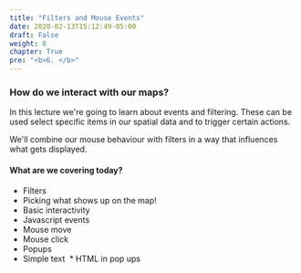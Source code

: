 ```yaml
---
title: "Filters and Mouse Events"
date: 2020-02-13T15:12:49-05:00
draft: False
weight: 8
chapter: True
pre: "<b>6. </b>"
---
```


### How do we interact with our maps?

In this lecture we're going to learn about events and filtering. These can be used select specific items in our spatial data and to trigger certain actions. 

We'll combine our mouse behaviour with filters in a way that influences what gets displayed.


#### What are we covering today?
* Filters
 * Picking what shows up on the map!
* Basic interactivity
 * Javascript events
  * Mouse move
  * Mouse click
 * Popups
  * Simple text
  * HTML in pop ups

